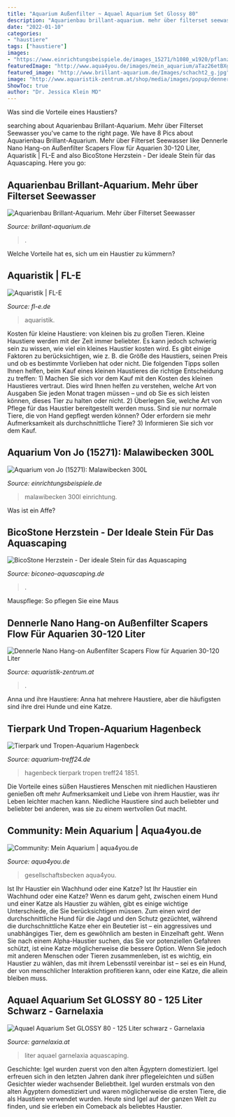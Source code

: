 ```yaml
---
title: "Aquarium Außenfilter ~ Aquael Aquarium Set Glossy 80"
description: "Aquarienbau brillant-aquarium. mehr über filterset seewasser"
date: "2022-01-10"
categories:
- "haustiere"
tags: ["haustiere"]
images:
- "https://www.einrichtungsbeispiele.de/images_15271/h1080_w1920/pflanzen-im-aquarium-malawibecken-300l__0edc9b48c533149b8652c389da16f291.jpg"
featuredImage: "http://www.aqua4you.de/images/mein_aquarium/aTaz26etBXgq.jpg"
featured_image: "http://www.brillant-aquarium.de/Images/schacht2_g.jpg"
image: "http://www.aquaristik-zentrum.at/shop/media/images/popup/dennerle_scapersFlow_neu1.jpg"
ShowToc: true
author: "Dr. Jessica Klein MD"
---
```



Was sind die Vorteile eines Haustiers?

	

		
searching about Aquarienbau Brillant-Aquarium. Mehr über Filterset Seewasser you've came to the right page. We have 8 Pics about Aquarienbau Brillant-Aquarium. Mehr über Filterset Seewasser like Dennerle Nano Hang-on Außenfilter Scapers Flow für Aquarien 30-120 Liter, Aquaristik | FL-E and also BicoStone Herzstein - Der ideale Stein für das Aquascaping. Here you go:
		
    
## Aquarienbau Brillant-Aquarium. Mehr über Filterset Seewasser

<img loading=lazy src="http://www.brillant-aquarium.de/Images/schacht2_g.jpg" onerror="this.onerror=null;this.src='https://tse1.mm.bing.net/th?id=OIP.UMbDjFmY2UM-ZTyzGcBOcQHaE8&amp;pid=15.1';" alt="Aquarienbau Brillant-Aquarium. Mehr über Filterset Seewasser">

_Source: brillant-aquarium.de_

>. 

	

Welche Vorteile hat es, sich um ein Haustier zu kümmern?

    
## Aquaristik | FL-E

<img loading=lazy src="https://fl-e.de/wp-content/uploads/2018/04/Aquarium-4-Becken.jpg" onerror="this.onerror=null;this.src='https://tse4.mm.bing.net/th?id=OIP.4IDF095nfY2nf2mZ3vLlSQHaDf&amp;pid=15.1';" alt="Aquaristik | FL-E">

_Source: fl-e.de_

>aquaristik. 

	

Kosten für kleine Haustiere: von kleinen bis zu großen Tieren.
Kleine Haustiere werden mit der Zeit immer beliebter. Es kann jedoch schwierig sein zu wissen, wie viel ein kleines Haustier kosten wird. Es gibt einige Faktoren zu berücksichtigen, wie z. B. die Größe des Haustiers, seinen Preis und ob es bestimmte Vorlieben hat oder nicht. Die folgenden Tipps sollen Ihnen helfen, beim Kauf eines kleinen Haustieres die richtige Entscheidung zu treffen: 1) Machen Sie sich vor dem Kauf mit den Kosten des kleinen Haustieres vertraut. Dies wird Ihnen helfen zu verstehen, welche Art von Ausgaben Sie jeden Monat tragen müssen – und ob Sie es sich leisten können, dieses Tier zu halten oder nicht. 2) Überlegen Sie, welche Art von Pflege für das Haustier bereitgestellt werden muss. Sind sie nur normale Tiere, die von Hand gepflegt werden können? Oder erfordern sie mehr Aufmerksamkeit als durchschnittliche Tiere? 3) Informieren Sie sich vor dem Kauf.

    
## Aquarium Von Jo (15271): Malawibecken 300L

<img loading=lazy src="https://www.einrichtungsbeispiele.de/images_15271/h1080_w1920/pflanzen-im-aquarium-malawibecken-300l__0edc9b48c533149b8652c389da16f291.jpg" onerror="this.onerror=null;this.src='https://tse3.mm.bing.net/th?id=OIP.nzGY9tmvNrsIuiB7mEZMhQHaLp&amp;pid=15.1';" alt="Aquarium von Jo (15271): Malawibecken 300L">

_Source: einrichtungsbeispiele.de_

>malawibecken 300l einrichtung. 

	

Was ist ein Affe?

    
## BicoStone Herzstein - Der Ideale Stein Für Das Aquascaping

<img loading=lazy src="https://www.biconeo-aquascaping.de/aquascaping/shop/images/hardscape-steine-aquarium.jpg" onerror="this.onerror=null;this.src='https://tse2.mm.bing.net/th?id=OIP.y6V-QncRaCjTlhTgQQTHZAHaE7&amp;pid=15.1';" alt="BicoStone Herzstein - Der ideale Stein für das Aquascaping">

_Source: biconeo-aquascaping.de_

>. 

	

Mauspflege: So pflegen Sie eine Maus

    
## Dennerle Nano Hang-on Außenfilter Scapers Flow Für Aquarien 30-120 Liter

<img loading=lazy src="http://www.aquaristik-zentrum.at/shop/media/images/popup/dennerle_scapersFlow_neu1.jpg" onerror="this.onerror=null;this.src='https://tse1.mm.bing.net/th?id=OIP.el0vnm9-Wwb_SOw1xXOoqQHaJ4&amp;pid=15.1';" alt="Dennerle Nano Hang-on Außenfilter Scapers Flow für Aquarien 30-120 Liter">

_Source: aquaristik-zentrum.at_

>. 

	

Anna und ihre Haustiere: Anna hat mehrere Haustiere, aber die häufigsten sind ihre drei Hunde und eine Katze.

    
## Tierpark Und Tropen-Aquarium Hagenbeck

<img loading=lazy src="https://aquarium-treff24.de/media/images/55/1851.jpg" onerror="this.onerror=null;this.src='https://tse1.mm.bing.net/th?id=OIP.1iFSljVmCoUztLosM5uFBQEzDL&amp;pid=15.1';" alt="Tierpark und Tropen-Aquarium Hagenbeck">

_Source: aquarium-treff24.de_

>hagenbeck tierpark tropen treff24 1851. 

	

Die Vorteile eines süßen Haustieres
Menschen mit niedlichen Haustieren genießen oft mehr Aufmerksamkeit und Liebe von ihrem Haustier, was ihr Leben leichter machen kann. Niedliche Haustiere sind auch beliebter und beliebter bei anderen, was sie zu einem wertvollen Gut macht.

    
## Community: Mein Aquarium | Aqua4you.de

<img loading=lazy src="http://www.aqua4you.de/images/mein_aquarium/aTaz26etBXgq.jpg" onerror="this.onerror=null;this.src='https://tse1.mm.bing.net/th?id=OIP.bexhJdxqHB3NCND7opbv0wHaFl&amp;pid=15.1';" alt="Community: Mein Aquarium | aqua4you.de">

_Source: aqua4you.de_

>gesellschaftsbecken aqua4you. 

	

Ist Ihr Haustier ein Wachhund oder eine Katze?
Ist Ihr Haustier ein Wachhund oder eine Katze?
Wenn es darum geht, zwischen einem Hund und einer Katze als Haustier zu wählen, gibt es einige wichtige Unterschiede, die Sie berücksichtigen müssen. Zum einen wird der durchschnittliche Hund für die Jagd und den Schutz gezüchtet, während die durchschnittliche Katze eher ein Beutetier ist – ein aggressives und unabhängiges Tier, dem es gewöhnlich am besten in Einzelhaft geht. Wenn Sie nach einem Alpha-Haustier suchen, das Sie vor potenziellen Gefahren schützt, ist eine Katze möglicherweise die bessere Option. Wenn Sie jedoch mit anderen Menschen oder Tieren zusammenleben, ist es wichtig, ein Haustier zu wählen, das mit ihrem Lebensstil vereinbar ist – sei es ein Hund, der von menschlicher Interaktion profitieren kann, oder eine Katze, die allein bleiben muss.

    
## Aquael Aquarium Set GLOSSY 80 - 125 Liter Schwarz - Garnelaxia

<img loading=lazy src="http://www.garnelaxia.at/WebRoot/Store2/Shops/es10563248/57E1/5762/A8E1/A7E7/8A82/50ED/8965/5B04/GLOSSY-s-14.jpg" onerror="this.onerror=null;this.src='https://tse1.mm.bing.net/th?id=OIP.eZS59lR9np9fR_uFBFGM_AHaFz&amp;pid=15.1';" alt="Aquael Aquarium Set GLOSSY 80 - 125 Liter schwarz - Garnelaxia">

_Source: garnelaxia.at_

>liter aquael garnelaxia aquascaping. 

	

Geschichte: Igel wurden zuerst von den alten Ägyptern domestiziert.
Igel erfreuen sich in den letzten Jahren dank ihrer pflegeleichten und süßen Gesichter wieder wachsender Beliebtheit. Igel wurden erstmals von den alten Ägyptern domestiziert und waren möglicherweise die ersten Tiere, die als Haustiere verwendet wurden. Heute sind Igel auf der ganzen Welt zu finden, und sie erleben ein Comeback als beliebtes Haustier.

